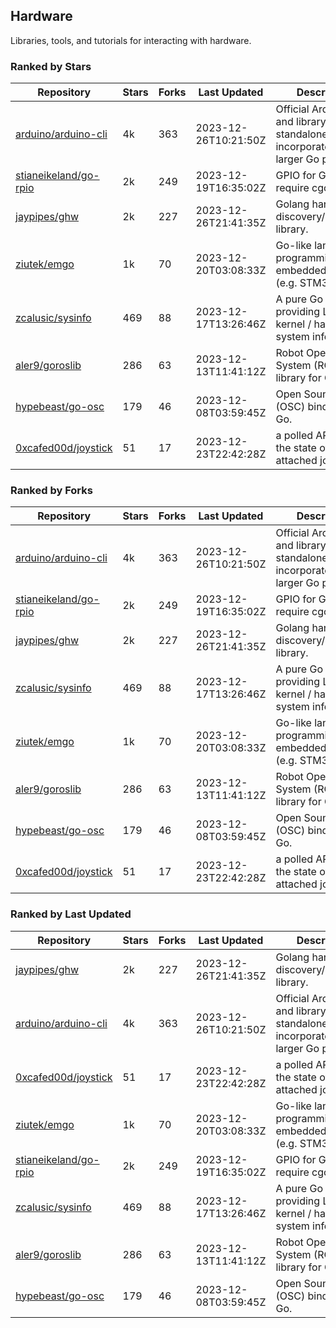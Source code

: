 ## Hardware

Libraries, tools, and tutorials for interacting with hardware.

### Ranked by Stars

| Repository | Stars | Forks | Last Updated | Description | 
|------------|-------|-------|--------------|-------------|
| [arduino/arduino-cli](https://github.com/arduino/arduino-cli) | 4k | 363 | 2023-12-26T10:21:50Z |  Official Arduino CLI and library. Can run standalone, or be incorporated into larger Go projects. |
| [stianeikeland/go-rpio](https://github.com/stianeikeland/go-rpio) | 2k | 249 | 2023-12-19T16:35:02Z |  GPIO for Go, doesn't require cgo. |
| [jaypipes/ghw](https://github.com/jaypipes/ghw) | 2k | 227 | 2023-12-26T21:41:35Z |  Golang hardware discovery/inspection library. |
| [ziutek/emgo](https://github.com/ziutek/emgo) | 1k | 70 | 2023-12-20T03:08:33Z |  Go-like language for programming embedded systems (e.g. STM32 MCU). |
| [zcalusic/sysinfo](https://github.com/zcalusic/sysinfo) | 469 | 88 | 2023-12-17T13:26:46Z |  A pure Go library providing Linux OS / kernel / hardware system information. |
| [aler9/goroslib](https://github.com/aler9/goroslib) | 286 | 63 | 2023-12-13T11:41:12Z |  Robot Operating System (ROS) library for Go. |
| [hypebeast/go-osc](https://github.com/hypebeast/go-osc) | 179 | 46 | 2023-12-08T03:59:45Z |  Open Sound Control (OSC) bindings for Go. |
| [0xcafed00d/joystick](https://github.com/0xcafed00d/joystick) | 51 | 17 | 2023-12-23T22:42:28Z |  a polled API to read the state of an attached joystick. |

### Ranked by Forks

| Repository | Stars | Forks | Last Updated | Description | 
|------------|-------|-------|--------------|-------------|
| [arduino/arduino-cli](https://github.com/arduino/arduino-cli) | 4k | 363 | 2023-12-26T10:21:50Z |  Official Arduino CLI and library. Can run standalone, or be incorporated into larger Go projects. |
| [stianeikeland/go-rpio](https://github.com/stianeikeland/go-rpio) | 2k | 249 | 2023-12-19T16:35:02Z |  GPIO for Go, doesn't require cgo. |
| [jaypipes/ghw](https://github.com/jaypipes/ghw) | 2k | 227 | 2023-12-26T21:41:35Z |  Golang hardware discovery/inspection library. |
| [zcalusic/sysinfo](https://github.com/zcalusic/sysinfo) | 469 | 88 | 2023-12-17T13:26:46Z |  A pure Go library providing Linux OS / kernel / hardware system information. |
| [ziutek/emgo](https://github.com/ziutek/emgo) | 1k | 70 | 2023-12-20T03:08:33Z |  Go-like language for programming embedded systems (e.g. STM32 MCU). |
| [aler9/goroslib](https://github.com/aler9/goroslib) | 286 | 63 | 2023-12-13T11:41:12Z |  Robot Operating System (ROS) library for Go. |
| [hypebeast/go-osc](https://github.com/hypebeast/go-osc) | 179 | 46 | 2023-12-08T03:59:45Z |  Open Sound Control (OSC) bindings for Go. |
| [0xcafed00d/joystick](https://github.com/0xcafed00d/joystick) | 51 | 17 | 2023-12-23T22:42:28Z |  a polled API to read the state of an attached joystick. |

### Ranked by Last Updated

| Repository | Stars | Forks | Last Updated | Description | 
|------------|-------|-------|--------------|-------------|
| [jaypipes/ghw](https://github.com/jaypipes/ghw) | 2k | 227 | 2023-12-26T21:41:35Z |  Golang hardware discovery/inspection library. |
| [arduino/arduino-cli](https://github.com/arduino/arduino-cli) | 4k | 363 | 2023-12-26T10:21:50Z |  Official Arduino CLI and library. Can run standalone, or be incorporated into larger Go projects. |
| [0xcafed00d/joystick](https://github.com/0xcafed00d/joystick) | 51 | 17 | 2023-12-23T22:42:28Z |  a polled API to read the state of an attached joystick. |
| [ziutek/emgo](https://github.com/ziutek/emgo) | 1k | 70 | 2023-12-20T03:08:33Z |  Go-like language for programming embedded systems (e.g. STM32 MCU). |
| [stianeikeland/go-rpio](https://github.com/stianeikeland/go-rpio) | 2k | 249 | 2023-12-19T16:35:02Z |  GPIO for Go, doesn't require cgo. |
| [zcalusic/sysinfo](https://github.com/zcalusic/sysinfo) | 469 | 88 | 2023-12-17T13:26:46Z |  A pure Go library providing Linux OS / kernel / hardware system information. |
| [aler9/goroslib](https://github.com/aler9/goroslib) | 286 | 63 | 2023-12-13T11:41:12Z |  Robot Operating System (ROS) library for Go. |
| [hypebeast/go-osc](https://github.com/hypebeast/go-osc) | 179 | 46 | 2023-12-08T03:59:45Z |  Open Sound Control (OSC) bindings for Go. |

